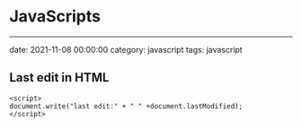 # JavaScripts
--- 
date: 2021-11-08 00:00:00
category: javascript
tags: javascript


## Last edit in HTML

	<script>
	document.write("last edit:" + " " +document.lastModified);
	</script>
